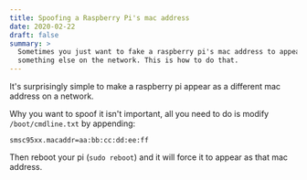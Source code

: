 ```yaml
---
title: Spoofing a Raspberry Pi's mac address
date: 2020-02-22
draft: false
summary: >
  Sometimes you just want to fake a raspberry pi's mac address to appear as
  something else on the network. This is how to do that.
---
```


It's surprisingly simple to make a raspberry pi appear as a different mac address on a network.

Why you want to spoof it isn't important, all you need to do is modify `/boot/cmdline.txt`
by appending:

```
smsc95xx.macaddr=aa:bb:cc:dd:ee:ff
```

Then reboot your pi (`sudo reboot`) and it will force it to appear as that mac address.
